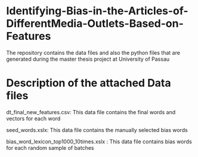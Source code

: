# Identifying-Bias-in-the-Articles-of-DifferentMedia-Outlets-Based-on-Features
The repository contains the data files and also the python files that are generated during the master thesis project at University of Passau
# Description of the attached Data files
dt_final_new_features.csv: This data file contains the final words and vectors for each word

seed_words.xslx: This data file contains the manually selected bias words

bias_word_lexicon_top1000_10times.xslx : This data file contains bias words for each random sample of batches 
